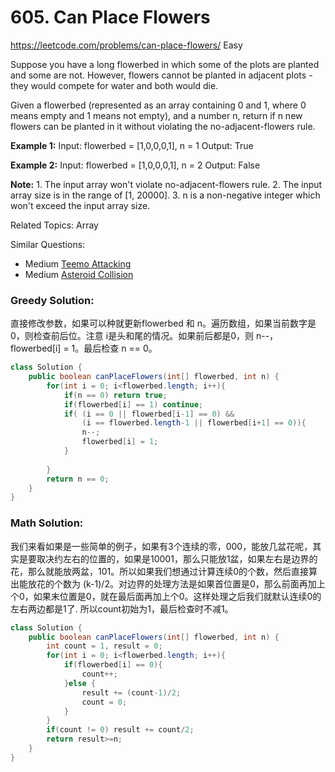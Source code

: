 # 605. Can Place Flowers
<https://leetcode.com/problems/can-place-flowers/>
Easy

Suppose you have a long flowerbed in which some of the plots are planted and some are not. However, flowers cannot be planted in adjacent plots - they would compete for water and both would die.

Given a flowerbed (represented as an array containing 0 and 1, where 0 means empty and 1 means not empty), and a number n, return if n new flowers can be planted in it without violating the no-adjacent-flowers rule.

**Example 1:**
    Input: flowerbed = [1,0,0,0,1], n = 1
    Output: True

**Example 2:**
    Input: flowerbed = [1,0,0,0,1], n = 2
    Output: False

**Note:**
    1. The input array won't violate no-adjacent-flowers rule.
    2. The input array size is in the range of [1, 20000].
    3. n is a non-negative integer which won't exceed the input array size.

Related Topics: Array

Similar Questions: 
* Medium [Teemo Attacking](https://leetcode.com/problems/teemo-attacking/)
* Medium [Asteroid Collision](https://leetcode.com/problems/asteroid-collision/)


### Greedy Solution: 
直接修改参数，如果可以种就更新flowerbed 和 n。遍历数组，如果当前数字是0，则检查前后位。注意 i是头和尾的情况。如果前后都是0，则 n--，flowerbed[i] = 1。最后检查 n == 0。

```java
class Solution {
    public boolean canPlaceFlowers(int[] flowerbed, int n) {
        for(int i = 0; i<flowerbed.length; i++){
            if(n == 0) return true;
            if(flowerbed[i] == 1) continue;
            if( (i == 0 || flowerbed[i-1] == 0) && 
                (i == flowerbed.length-1 || flowerbed[i+1] == 0)){
                n--; 
                flowerbed[i] = 1;
            }
            
        }
        return n == 0;
    }
}
```


### Math Solution:
我们来看如果是一些简单的例子，如果有3个连续的零，000，能放几盆花呢，其实是要取决约左右的位置的，如果是10001，那么只能放1盆，如果左右是边界的花，那么就能放两盆，101。所以如果我们想通过计算连续0的个数，然后直接算出能放花的个数为 (k-1)/2。对边界的处理方法是如果首位置是0，那么前面再加上个0，如果末位置是0，就在最后面再加上个0。这样处理之后我们就默认连续0的左右两边都是1了. 所以count初始为1，最后检查时不减1。

```java
class Solution {
    public boolean canPlaceFlowers(int[] flowerbed, int n) {
        int count = 1, result = 0;
        for(int i = 0; i<flowerbed.length; i++){
            if(flowerbed[i] == 0){
                count++;
            }else {
                result += (count-1)/2;
                count = 0;
            }
        }
        if(count != 0) result += count/2;
        return result>=n;
    }
}
```